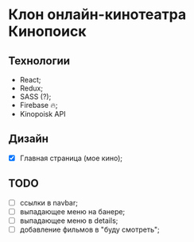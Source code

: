 # Клон онлайн-кинотеатра Кинопоиск

## Технологии

- React;
- Redux;
- SASS (?);
- Firebase 🔥;
- Kinopoisk API

## Дизайн

- [x] Главная страница (мое кино);

## TODO

- [ ] ссылки в navbar;
- [ ] выпадающее меню на банере;
- [ ] выпадающее меню в details;
- [ ] добавление фильмов в "буду смотреть";
